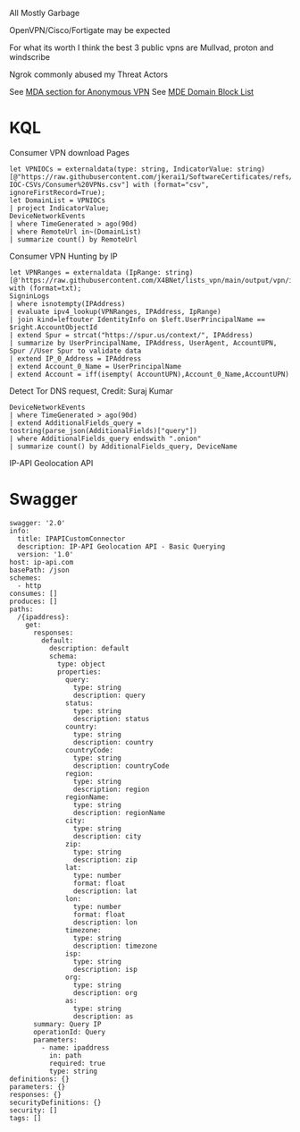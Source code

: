 All Mostly Garbage

OpenVPN/Cisco/Fortigate may be expected 

For what its worth I think the best 3 public vpns are Mullvad, proton and windscribe  

Ngrok commonly abused my Threat Actors  

See [MDA section for Anonymous VPN](https://github.com/jkerai1/SoftwareCertificates/tree/main/Bulk-IOC-CSVs/MDA#block-anonymous-ips)
See [MDE Domain Block List](https://github.com/jkerai1/SoftwareCertificates/blob/main/Bulk-IOC-CSVs/Consumer%20VPNs.csv)

# KQL

Consumer VPN download Pages
```
let VPNIOCs = externaldata(type: string, IndicatorValue: string)[@"https://raw.githubusercontent.com/jkerai1/SoftwareCertificates/refs/heads/main/Bulk-IOC-CSVs/Consumer%20VPNs.csv"] with (format="csv", ignoreFirstRecord=True);
let DomainList = VPNIOCs
| project IndicatorValue;
DeviceNetworkEvents
| where TimeGenerated > ago(90d)
| where RemoteUrl in~(DomainList)
| summarize count() by RemoteUrl

```


Consumer VPN Hunting by IP
```
let VPNRanges = externaldata (IpRange: string) [@'https://raw.githubusercontent.com/X4BNet/lists_vpn/main/output/vpn/ipv4.txt'] with (format=txt);
SigninLogs
| where isnotempty(IPAddress)
| evaluate ipv4_lookup(VPNRanges, IPAddress, IpRange)
| join kind=leftouter IdentityInfo on $left.UserPrincipalName == $right.AccountObjectId
| extend Spur = strcat("https://spur.us/context/", IPAddress)
| summarize by UserPrincipalName, IPAddress, UserAgent, AccountUPN, Spur //User Spur to validate data
| extend IP_0_Address = IPAddress
| extend Account_0_Name = UserPrincipalName
| extend Account = iff(isempty( AccountUPN),Account_0_Name,AccountUPN)
```

Detect Tor DNS request, Credit: Suraj Kumar
```
DeviceNetworkEvents 
| where TimeGenerated > ago(90d)
| extend AdditionalFields_query = tostring(parse_json(AdditionalFields)["query"]) 
| where AdditionalFields_query endswith ".onion"
| summarize count() by AdditionalFields_query, DeviceName
```


IP-API Geolocation API 
# Swagger

```
swagger: '2.0'
info:
  title: IPAPICustomConnector
  description: IP-API Geolocation API - Basic Querying
  version: '1.0'
host: ip-api.com
basePath: /json
schemes:
  - http
consumes: []
produces: []
paths:
  /{ipaddress}:
    get:
      responses:
        default:
          description: default
          schema:
            type: object
            properties:
              query:
                type: string
                description: query
              status:
                type: string
                description: status
              country:
                type: string
                description: country
              countryCode:
                type: string
                description: countryCode
              region:
                type: string
                description: region
              regionName:
                type: string
                description: regionName
              city:
                type: string
                description: city
              zip:
                type: string
                description: zip
              lat:
                type: number
                format: float
                description: lat
              lon:
                type: number
                format: float
                description: lon
              timezone:
                type: string
                description: timezone
              isp:
                type: string
                description: isp
              org:
                type: string
                description: org
              as:
                type: string
                description: as
      summary: Query IP
      operationId: Query
      parameters:
        - name: ipaddress
          in: path
          required: true
          type: string
definitions: {}
parameters: {}
responses: {}
securityDefinitions: {}
security: []
tags: []
```
